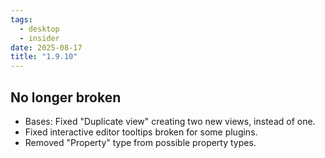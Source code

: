 ```yaml
---
tags:
  - desktop
  - insider
date: 2025-08-17
title: "1.9.10"
---
```


## No longer broken

- Bases: Fixed "Duplicate view" creating two new views, instead of one.
- Fixed interactive editor tooltips broken for some plugins.
- Removed "Property" type from possible property types. 
